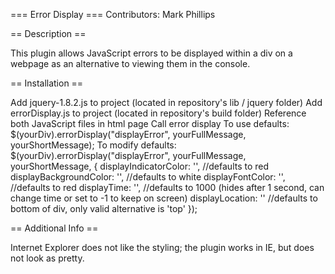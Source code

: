 === Error Display ===
Contributors: Mark Phillips

== Description ==

This plugin allows JavaScript errors to be displayed within a div on a webpage as an alternative to viewing them in the console.  

== Installation ==

Add jquery-1.8.2.js to project (located in repository's lib / jquery folder)
Add errorDisplay.js to project (located in repository's build folder)
Reference both JavaScript files in html page
Call error display
  To use defaults: 
    $(yourDiv).errorDisplay("displayError", yourFullMessage, yourShortMessage);
  To modify defaults:
    $(yourDiv).errorDisplay("displayError", yourFullMessage, yourShortMessage, {
        displayIndicatorColor: '',  //defaults to red
        displayBackgroundColor: '', //defaults to white
        displayFontColor: '',       //defaults to red
        displayTime: '',            //defaults to 1000 (hides after 1 second, can change time or set to -1 to keep on screen)
        displayLocation: ''         //defaults to bottom of div, only valid alternative is 'top'
    });

== Additional Info  ==

Internet Explorer does not like the styling; the plugin works in IE, but does not look as pretty.